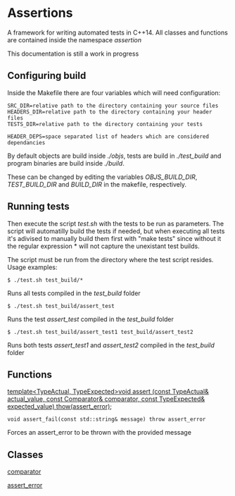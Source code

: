 # Assertions
A framework for writing automated tests in C++14.
All classes and functions are contained inside the namespace _assertion_

This documentation is still a work in progress

## Configuring build
Inside the Makefile there are four variables which will need configuration:
```
SRC_DIR=relative path to the directory containing your source files
HEADERS_DIR=relative path to the directory containing your header files
TESTS_DIR=relative path to the directory containing your tests

HEADER_DEPS=space separated list of headers which are considered dependancies
```
By default objects are build inside _./objs_, tests are build in _./test\_build_ and program binaries are build inside _./build_.

These can be changed by editing the variables _OBJS\_BUILD\_DIR_, _TEST\_BUILD\_DIR_ and _BUILD\_DIR_ in the makefile, respectively.

## Running tests
Then execute the script _test.sh_ with the tests to be run as parameters. The script will automatilly build the tests if needed, but when executing all tests it's adivised to manually build them first with "make tests" since without it the regular expression \* will not capture the unexistant test builds.

The script must be run from the directory where the test script resides. Usage examples:
```
$ ./test.sh test_build/*
```
Runs all tests compiled in the _test\_build_ folder
```
$ ./test.sh test_build/assert_test
```
Runs the test _assert\_test_ compiled in the _test\_build_ folder
```
$ ./test.sh test_build/assert_test1 test_build/assert_test2
```
Runs both tests _assert\_test1_ and _assert\_test2_ compiled in the _test\_build_ folder


## Functions
[template<TypeActual, TypeExpected>void assert (const TypeActual& actual_value, const Comparator& comparator, const TypeExpected& expected_value) thow(assert_error)][function_assert];

```
void assert_fail(const std::string& message) throw assert_error
```
Forces an assert\_error to be thrown with the provided message
## Classes
[comparator][class_comparator]

[assert_error][class_assert_error]

[function_assert]: /documentation/function_assert.md
[class_comparator]: /documentation/class_comparator.md
[class_assert_error]: /documentation/class_assert_error.md
